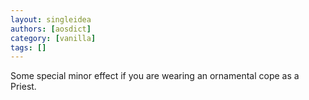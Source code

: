```yaml
---
layout: singleidea
authors: [aosdict]
category: [vanilla]
tags: []
---
```

Some special minor effect if you are wearing an ornamental cope as a Priest.
